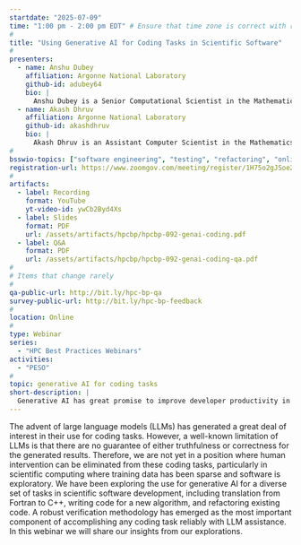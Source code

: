 ```yaml
---
startdate: "2025-07-09"
time: "1:00 pm - 2:00 pm EDT" # Ensure that time zone is correct with respect to standard/daylight time
#
title: "Using Generative AI for Coding Tasks in Scientific Software"
#
presenters:
  - name: Anshu Dubey
    affiliation: Argonne National Laboratory
    github-id: adubey64
    bio: |
      Anshu Dubey is a Senior Computational Scientist in the Mathematics and Computer Science Division of Argonne National Laboratory with extensive experience in design, architecture and sustainability of multiphysics scientific software used on high performance computing platforms.  She is the software architect and lead developer of Flash-X, a multiphysics software system  designed for heterogeneous architectures.
  - name: Akash Dhruv
    affiliation: Argonne National Laboratory
    github-id: akashdhruv
    bio: |
      Akash Dhruv is an Assistant Computer Scientist in the Mathematics and Computer Science Division of Argonne National Laboratory. His research focus is on the computational fluid dynamics of multiphase systems and the use of generative AI in science.
#
bsswio-topics: ["software engineering", "testing", "refactoring", "online learning"]
registration-url: https://www.zoomgov.com/meeting/register/1H75o2gJSoe2NQ9UPHvjgQ
#
artifacts:
  - label: Recording
    format: YouTube
    yt-video-id: ywCb2Byd4Xs
  - label: Slides
    format: PDF
    url: /assets/artifacts/hpcbp/hpcbp-092-genai-coding.pdf
  - label: Q&A
    format: PDF
    url: /assets/artifacts/hpcbp/hpcbp-092-genai-coding-qa.pdf
#
# Items that change rarely
#
qa-public-url: http://bit.ly/hpc-bp-qa
survey-public-url: http://bit.ly/hpc-bp-feedback
#
location: Online
#
type: Webinar
series:
  - "HPC Best Practices Webinars"
activities:
  - "PESO"
#
topic: generative AI for coding tasks
short-description: |
  Generative AI has great promise to improve developer productivity in coding tasks, especially if a robust verification methodology is present, and there is a human in the loop. In this webinar we will share our insights from using generative AI for a variety of coding tasks in scientific computing.
---
```

The advent of large language models (LLMs) has generated a great deal of interest in their use for coding tasks. However, a well-known limitation of LLMs is that there are no guarantee of either truthfulness or correctness for the generated results. Therefore, we are not yet in a position where human intervention can be eliminated from these coding tasks, particularly in scientific computing where training data has been sparse and software is exploratory. We have been exploring the use for generative AI for a diverse set of tasks in scientific software development, including translation from Fortran to C++, writing code for a new algorithm, and refactoring existing code. A robust verification methodology has emerged as the most important component of accomplishing any coding task reliably with LLM assistance. In this webinar we will share our insights from our explorations.
